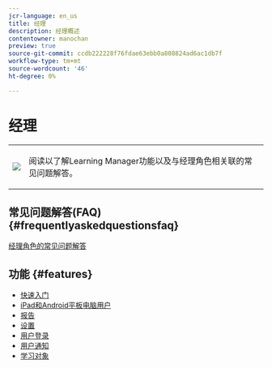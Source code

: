 ```yaml
---
jcr-language: en_us
title: 经理
description: 经理概述
contentowner: manochan
preview: true
source-git-commit: ccdb222228f76fdae63ebb0a808824ad6ac1db7f
workflow-type: tm+mt
source-wordcount: '46'
ht-degree: 0%

---
```




# 经理

<table> 
 <tbody>
  <tr> 
   <td><img src="assets/manager2.png"></td> 
   <td><p>阅读以了解Learning Manager功能以及与经理角色相关联的常见问题解答。 </p></td> 
  </tr> 
 </tbody>
</table>

## 常见问题解答(FAQ) {#frequentlyaskedquestionsfaq}

[经理角色的常见问题解答](managers/frequently-asked-questions-for-managers.md)

## 功能 {#features}

* [快速入门](managers/feature-summary/learning-objects.md#main-pars_header)
* [iPad和Android平板电脑用户](managers/feature-summary/ipad-android-tablet-users.md)
* [报告](managers/feature-summary/reports.md)
* [设置](managers/feature-summary/settings.md)
* [用户登录](managers/feature-summary/user-login.md)
* [用户通知](managers/feature-summary/user-notifications.md) [](managers/feature-summary/settings.md)
* [学习对象](managers/feature-summary/learning-objects.md)
